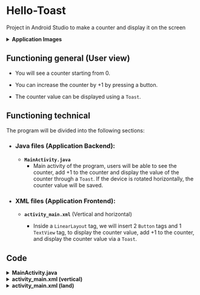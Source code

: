 # Hello-Toast

Project in Android Studio to make a counter and display it on the screen

<details>

**<summary>Application Images</summary>**

<img src="resForReadme/gifApp.gif">

</details>

## Functioning general (User view)

-   You will see a counter starting from 0.

-   You can increase the counter by +1 by pressing a button.

-   The counter value can be displayed using a `Toast`.

## Functioning technical

The program will be divided into the following sections:

-   ### **Java files** (Application Backend):

    -   **`MainActivity.java`**
        -   Main activity of the program, users will be able to see the counter, add +1 to the counter and display the value of the counter through a `Toast`. If the device is rotated horizontally, the counter value will be saved.

-   ### **XML files** (Application Frontend):

    -   **`activity_main.xml`** (Vertical and horizontal)

        -   Inside a `LinearLayout` tag, we will insert 2 `Button` tags and 1 `TextView` tag, to display the counter value, add +1 to the counter, and display the counter value via a `Toast`.

## **Code**

<details>

**<summary>MainActivity.java</summary>**

```java
package com.example.hellotoast;

import androidx.appcompat.app.AppCompatActivity;

import android.os.Bundle;
import android.widget.Button;
import android.widget.TextView;
import android.widget.Toast;

public class MainActivity extends AppCompatActivity {

    private Button buttonToast;
    private Button buttonCount;
    private TextView showCount;


    @Override
    protected void onCreate(Bundle savedInstanceState) {
        super.onCreate(savedInstanceState);
        setContentView(R.layout.activity_main);


        this.buttonToast = findViewById(R.id.button_toast);
        this.buttonCount = findViewById(R.id.button_count);
        this.showCount = findViewById(R.id.show_count);


        if (savedInstanceState != null) {
            this.showCount.setText(savedInstanceState.getString("numberCount"));
        }


        this.buttonCount.setOnClickListener(view ->
                this.sumCount()
        );

        this.buttonToast.setOnClickListener(view ->
                this.showToastCount()
        );
    }

    public void sumCount() {
        int sum = Integer.parseInt((String) this.showCount.getText()) + 1;
        this.showCount.setText(String.valueOf(sum));

    }


    public void showToastCount() {
        Toast.makeText(this, showCount.getText(), Toast.LENGTH_SHORT).show();
    }


    @Override
    protected void onSaveInstanceState(Bundle savedInstanceState) {
        super.onSaveInstanceState(savedInstanceState);
        savedInstanceState.putString("numberCount", (String) this.showCount.getText());

    }
}
```

</details>

<details>

**<summary>activity_main.xml (vertical)</summary>**

```xml
<?xml version="1.0" encoding="utf-8"?>
<LinearLayout xmlns:android="http://schemas.android.com/apk/res/android"
    android:layout_width="match_parent"
    android:layout_height="match_parent"
    android:layout_margin="20sp"
    android:gravity="center"
    android:orientation="vertical">


    <Button
        android:id="@+id/button_toast"
        android:layout_width="match_parent"
        android:layout_height="wrap_content"
        android:height="60sp"
        android:text="Toast" />

    <TextView
        android:id="@+id/show_count"
        android:layout_width="match_parent"
        android:layout_height="wrap_content"
        android:height="500sp"
        android:background="@color/yellow"
        android:gravity="center"
        android:text="0"
        android:textColor="@color/purple_500"
        android:textSize="150sp"
        android:textStyle="bold" />


    <Button
        android:id="@+id/button_count"
        android:layout_width="match_parent"
        android:layout_height="wrap_content"
        android:height="60sp"
        android:text="Count" />


</LinearLayout>
```

</details>

<details>

**<summary>activity_main.xml (land)</summary>**

```xml
<?xml version="1.0" encoding="utf-8"?>
<LinearLayout xmlns:android="http://schemas.android.com/apk/res/android"
    android:layout_width="match_parent"
    android:layout_height="match_parent"
    android:layout_margin="20sp"
    android:gravity="center"
    android:orientation="vertical">


    <Button
        android:id="@+id/button_toast"
        android:layout_width="match_parent"
        android:layout_height="wrap_content"
        android:height="60sp"
        android:text="Toast" />

    <TextView
        android:id="@+id/show_count"
        android:layout_width="match_parent"
        android:layout_height="wrap_content"
        android:height="150sp"
        android:background="@color/yellow"
        android:gravity="center"
        android:text="0"
        android:textColor="@color/purple_500"
        android:textSize="100sp"
        android:textStyle="bold" />


    <Button
        android:id="@+id/button_count"
        android:layout_width="match_parent"
        android:layout_height="wrap_content"
        android:height="60sp"
        android:text="Count" />


</LinearLayout>
```

</details>
